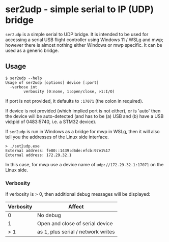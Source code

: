 # ser2udp - simple serial to IP (UDP) bridge

`ser2udp` is a simple serial to UDP bridge. It is intended to be used for accessing a serial USB flight controller using Windows 11 / WSLg and mwp; however there is almost nothing either Windows or mwp specific. It can be used as a generic bridge.

## Usage

```
$ ser2udp --help
Usage of ser2udp [options] device [:port]
  -verbose int
    	verbosity (0:none, 1:open/close, >1:I/O)
```

If port is not provided, it defaults to `:17071` (the colon in required).

If device is not provided (which implied port is not either), or is 'auto' then the device will be auto-detected (and has to be (a) USB and (b) have a USB vid:pid of 0483:5740, i.e. a STM32 device).

If `ser2udp` is run in Windows as a bridge for mwp in WSLg, then it will also tell you the addresses of the Linux side interface.

```
> ./set2udp.exe
External address: fe80::1439:d6de:efcb:97e1%17
External address: 172.29.32.1
```

In this case, for mwp use a device name of `udp://172.29.32.1:17071` on the Linux side.

### Verbosity

If verbosity is > 0, then additional debug messages will be displayed:

| Verbosity | Affect |
| --------- | ------ |
| 0         | No debug |
| 1         | Open and close of serial device |
| > 1       | as 1, plus serial / network writes |
